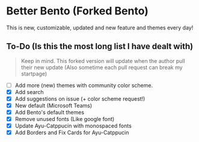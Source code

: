 <h1>
  Better Bento (Forked Bento)
</h1>

<p>This is new, customizable, updated and new feature and themes every day!</p>

## To-Do (Is this the most long list I have dealt with)
> Keep in mind. This forked version will update when the author pull their new update (Also sometime each pull request can break my startpage)
- [ ] Add more (new) themes with community color scheme.
- [x] Add search
- [x] Add suggestions on issue (+ color scheme request!)
- [x] New default (Microsoft Teams)
- [x] Add Bento's default themes
- [x] Remove unused fonts (Like google font)
- [x] Update Ayu-Catppucin with monospaced fonts
- [x] Add Borders and Fix Cards for Ayu-Catppucin
